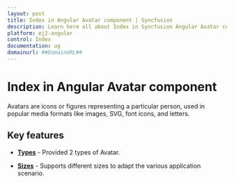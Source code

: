 ```yaml
---
layout: post
title: Index in Angular Avatar component | Syncfusion
description: Learn here all about Index in Syncfusion Angular Avatar component of Syncfusion Essential JS 2 and more.
platform: ej2-angular
control: Index 
documentation: ug
domainurl: ##DomainURL##
---
```


# Index in Angular Avatar component

Avatars are icons or figures representing a particular person, used in popular media formats like
images, SVG, font icons, and letters.

## Key features

* **[Types](./types)** - Provided 2 types of Avatar.

* **[Sizes](./types#avatar-size)** - Supports different sizes to adapt the various application scenario.
